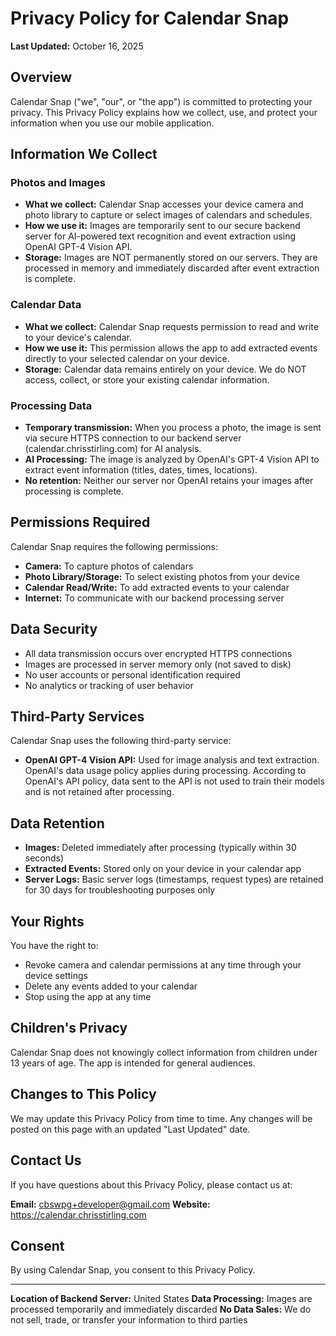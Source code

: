 # Privacy Policy for Calendar Snap

**Last Updated:** October 16, 2025

## Overview

Calendar Snap ("we", "our", or "the app") is committed to protecting your privacy. This Privacy Policy explains how we collect, use, and protect your information when you use our mobile application.

## Information We Collect

### Photos and Images
- **What we collect:** Calendar Snap accesses your device camera and photo library to capture or select images of calendars and schedules.
- **How we use it:** Images are temporarily sent to our secure backend server for AI-powered text recognition and event extraction using OpenAI GPT-4 Vision API.
- **Storage:** Images are NOT permanently stored on our servers. They are processed in memory and immediately discarded after event extraction is complete.

### Calendar Data
- **What we collect:** Calendar Snap requests permission to read and write to your device's calendar.
- **How we use it:** This permission allows the app to add extracted events directly to your selected calendar on your device.
- **Storage:** Calendar data remains entirely on your device. We do NOT access, collect, or store your existing calendar information.

### Processing Data
- **Temporary transmission:** When you process a photo, the image is sent via secure HTTPS connection to our backend server (calendar.chrisstirling.com) for AI analysis.
- **AI Processing:** The image is analyzed by OpenAI's GPT-4 Vision API to extract event information (titles, dates, times, locations).
- **No retention:** Neither our server nor OpenAI retains your images after processing is complete.

## Permissions Required

Calendar Snap requires the following permissions:

- **Camera:** To capture photos of calendars
- **Photo Library/Storage:** To select existing photos from your device
- **Calendar Read/Write:** To add extracted events to your calendar
- **Internet:** To communicate with our backend processing server

## Data Security

- All data transmission occurs over encrypted HTTPS connections
- Images are processed in server memory only (not saved to disk)
- No user accounts or personal identification required
- No analytics or tracking of user behavior

## Third-Party Services

Calendar Snap uses the following third-party service:

- **OpenAI GPT-4 Vision API:** Used for image analysis and text extraction. OpenAI's data usage policy applies during processing. According to OpenAI's API policy, data sent to the API is not used to train their models and is not retained after processing.

## Data Retention

- **Images:** Deleted immediately after processing (typically within 30 seconds)
- **Extracted Events:** Stored only on your device in your calendar app
- **Server Logs:** Basic server logs (timestamps, request types) are retained for 30 days for troubleshooting purposes only

## Your Rights

You have the right to:
- Revoke camera and calendar permissions at any time through your device settings
- Delete any events added to your calendar
- Stop using the app at any time

## Children's Privacy

Calendar Snap does not knowingly collect information from children under 13 years of age. The app is intended for general audiences.

## Changes to This Policy

We may update this Privacy Policy from time to time. Any changes will be posted on this page with an updated "Last Updated" date.

## Contact Us

If you have questions about this Privacy Policy, please contact us at:

**Email:** cbswpg+developer@gmail.com
**Website:** https://calendar.chrisstirling.com

## Consent

By using Calendar Snap, you consent to this Privacy Policy.

---

**Location of Backend Server:** United States
**Data Processing:** Images are processed temporarily and immediately discarded
**No Data Sales:** We do not sell, trade, or transfer your information to third parties
